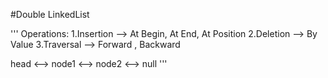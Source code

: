 #Double LinkedList

'''
Operations:
1.Insertion  --> At Begin, At End, At  Position
2.Deletion   --> By Value
3.Traversal  --> Forward , Backward

head <--> node1 <--> node2 <--> null
'''
